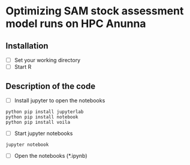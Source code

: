 # Optimizing SAM stock assessment model runs on HPC Anunna

## Installation

- [ ] Set your working directory 
- [ ] Start R

## Description of the code
- [ ] Install jupyter to open the notebooks
```
python pip install jupyterlab
python pip install notebook
python pip install voila
```
- [ ] Start jupyter notebooks
```
jupyter notebook
```
- [ ] Open the notebooks (*.ipynb)